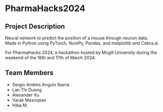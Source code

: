 # PharmaHacks2024

## Project Description

Neural network to predict the position of a mouse through neuron data.
Made in Python using PyTorch, NumPy, Pandas, and matplotlib and Cebra.ai

For PharmaHacks 2024, a hackathon hosted by Mcgill University during the weekend of the 16th and 17th of March 2024.

## Team Members

- Sergio Andres Angulo Ibarra
- Lan Thi Duong
- Alexander Xu
- Varak Mesropian
- Hiba M.

